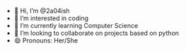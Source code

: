 - 👋 Hi, I’m @2a04ish
- 👀 I’m interested in coding
- 🌱 I’m currently learning Computer Science
- 💞️ I’m looking to collaborate on projects based on python
- 😄 Pronouns: Her/She

<!---
2a04ish/2a04ish is a ✨ special ✨ repository because its `README.md` (this file) appears on your GitHub profile.
You can click the Preview link to take a look at your changes.
--->
